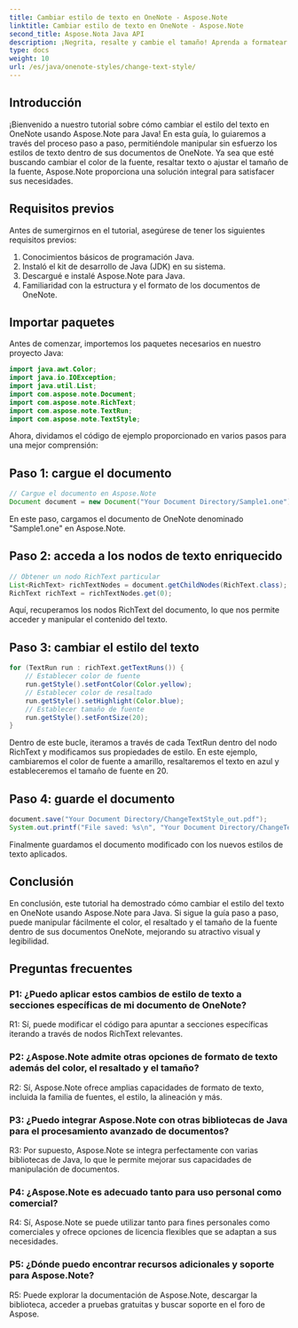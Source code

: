 ```yaml
---
title: Cambiar estilo de texto en OneNote - Aspose.Note
linktitle: Cambiar estilo de texto en OneNote - Aspose.Note
second_title: Aspose.Nota Java API
description: ¡Negrita, resalte y cambie el tamaño! Aprenda a formatear texto en documentos de OneNote con Aspose.Note. ¡Guía paso a paso y código incluidos! #OneNote #Java #Aspose
type: docs
weight: 10
url: /es/java/onenote-styles/change-text-style/
---
```

## Introducción

¡Bienvenido a nuestro tutorial sobre cómo cambiar el estilo del texto en OneNote usando Aspose.Note para Java! En esta guía, lo guiaremos a través del proceso paso a paso, permitiéndole manipular sin esfuerzo los estilos de texto dentro de sus documentos de OneNote. Ya sea que esté buscando cambiar el color de la fuente, resaltar texto o ajustar el tamaño de la fuente, Aspose.Note proporciona una solución integral para satisfacer sus necesidades.

## Requisitos previos

Antes de sumergirnos en el tutorial, asegúrese de tener los siguientes requisitos previos:

1. Conocimientos básicos de programación Java.
2. Instaló el kit de desarrollo de Java (JDK) en su sistema.
3. Descargué e instalé Aspose.Note para Java.
4. Familiaridad con la estructura y el formato de los documentos de OneNote.

## Importar paquetes

Antes de comenzar, importemos los paquetes necesarios en nuestro proyecto Java:

```java
import java.awt.Color;
import java.io.IOException;
import java.util.List;
import com.aspose.note.Document;
import com.aspose.note.RichText;
import com.aspose.note.TextRun;
import com.aspose.note.TextStyle;
```

Ahora, dividamos el código de ejemplo proporcionado en varios pasos para una mejor comprensión:

## Paso 1: cargue el documento

```java
// Cargue el documento en Aspose.Note
Document document = new Document("Your Document Directory/Sample1.one");
```

En este paso, cargamos el documento de OneNote denominado "Sample1.one" en Aspose.Note.

## Paso 2: acceda a los nodos de texto enriquecido

```java
// Obtener un nodo RichText particular
List<RichText> richTextNodes = document.getChildNodes(RichText.class);
RichText richText = richTextNodes.get(0);
```

Aquí, recuperamos los nodos RichText del documento, lo que nos permite acceder y manipular el contenido del texto.

## Paso 3: cambiar el estilo del texto

```java
for (TextRun run : richText.getTextRuns()) {
    // Establecer color de fuente
    run.getStyle().setFontColor(Color.yellow);
    // Establecer color de resaltado
    run.getStyle().setHighlight(Color.blue);
    // Establecer tamaño de fuente
    run.getStyle().setFontSize(20);
}
```

Dentro de este bucle, iteramos a través de cada TextRun dentro del nodo RichText y modificamos sus propiedades de estilo. En este ejemplo, cambiaremos el color de fuente a amarillo, resaltaremos el texto en azul y estableceremos el tamaño de fuente en 20.

## Paso 4: guarde el documento

```java
document.save("Your Document Directory/ChangeTextStyle_out.pdf");
System.out.printf("File saved: %s\n", "Your Document Directory/ChangeTextStyle_out.pdf");
```

Finalmente guardamos el documento modificado con los nuevos estilos de texto aplicados.

## Conclusión

En conclusión, este tutorial ha demostrado cómo cambiar el estilo del texto en OneNote usando Aspose.Note para Java. Si sigue la guía paso a paso, puede manipular fácilmente el color, el resaltado y el tamaño de la fuente dentro de sus documentos OneNote, mejorando su atractivo visual y legibilidad.

## Preguntas frecuentes

### P1: ¿Puedo aplicar estos cambios de estilo de texto a secciones específicas de mi documento de OneNote?

R1: Sí, puede modificar el código para apuntar a secciones específicas iterando a través de nodos RichText relevantes.

### P2: ¿Aspose.Note admite otras opciones de formato de texto además del color, el resaltado y el tamaño?

R2: Sí, Aspose.Note ofrece amplias capacidades de formato de texto, incluida la familia de fuentes, el estilo, la alineación y más.

### P3: ¿Puedo integrar Aspose.Note con otras bibliotecas de Java para el procesamiento avanzado de documentos?

R3: Por supuesto, Aspose.Note se integra perfectamente con varias bibliotecas de Java, lo que le permite mejorar sus capacidades de manipulación de documentos.

### P4: ¿Aspose.Note es adecuado tanto para uso personal como comercial?

R4: Sí, Aspose.Note se puede utilizar tanto para fines personales como comerciales y ofrece opciones de licencia flexibles que se adaptan a sus necesidades.

### P5: ¿Dónde puedo encontrar recursos adicionales y soporte para Aspose.Note?

R5: Puede explorar la documentación de Aspose.Note, descargar la biblioteca, acceder a pruebas gratuitas y buscar soporte en el foro de Aspose.